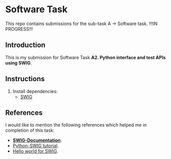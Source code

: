 # Software Task
This repo contains submissions for the sub-task A -> Software task. !!!IN PROGRESS!!!

## Introduction

This is my submission for Software Task **A2. Python interface and test APIs using SWIG**.

## Instructions

1. Install dependencies:
    * [SWIG](http://www.swig.org/download.html)

## References

I would like to mention the following references which helped me in completion of this task:

  * **[SWIG-Documentation](http://www.swig.org/Doc4.0/SWIGDocumentation.html)**.
  * [Python-SWIG tutorial](http://www.swig.org/papers/PyTutorial98/PyTutorial98.pdf).
  * [Hello world for SWIG](https://github.com/UiO-IN3110/code-snippets/tree/master/mixed/swig).
